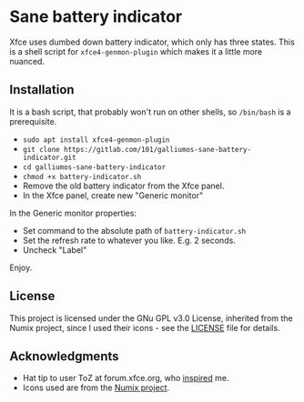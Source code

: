 # Sane battery indicator

Xfce uses dumbed down battery indicator, which only has three states. This is a shell script for `xfce4-genmon-plugin` which makes it a little more nuanced.

## Installation

It is a bash script, that probably won't run on other shells, so `/bin/bash` is a prerequisite.

* `sudo apt install xfce4-genmon-plugin`
* `git clone https://gitlab.com/101/galliumos-sane-battery-indicator.git`
* `cd galliumos-sane-battery-indicator`
* `chmod +x battery-indicator.sh`
* Remove the old battery indicator from the Xfce panel.
* In the Xfce panel, create new "Generic monitor"

In the Generic monitor properties:

* Set command to the absolute path of `battery-indicator.sh`
* Set the refresh rate to whatever you like. E.g. 2 seconds.
* Uncheck "Label"

Enjoy.

## License

This project is licensed under the GNu GPL v3.0 License, inherited from the Numix project, since I used their icons - see the [LICENSE](LICENSE.md) file for details.

## Acknowledgments

* Hat tip to user ToZ at forum.xfce.org, who [inspired](https://forum.xfce.org/viewtopic.php?pid=47879#p47879) me.
* Icons used are from the [Numix project](http://numixproject.org/).
